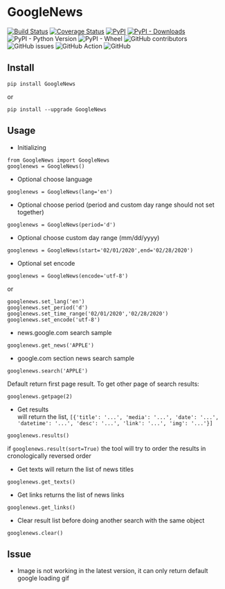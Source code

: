 # GoogleNews

[![Build Status](https://travis-ci.com/HurinHu/GoogleNews.svg)](https://travis-ci.com/HurinHu/GoogleNews)
[![Coverage Status](https://coveralls.io/repos/github/HurinHu/GoogleNews/badge.svg)](https://coveralls.io/github/HurinHu/GoogleNews)
[![PyPI](https://img.shields.io/pypi/v/GoogleNews)](https://pypi.org/project/GoogleNews/)
[![PyPI - Downloads](https://img.shields.io/pypi/dm/GoogleNews)](https://pypistats.org/packages/googlenews)
![PyPI - Python Version](https://img.shields.io/pypi/pyversions/GoogleNews)
![PyPI - Wheel](https://img.shields.io/pypi/wheel/GoogleNews)
![GitHub contributors](https://img.shields.io/github/contributors/HurinHu/GoogleNews)
![GitHub issues](https://img.shields.io/github/issues-raw/HurinHu/GoogleNews)
![GitHub Action](https://github.com/HurinHu/GoogleNews/workflows/GitHub%20Action/badge.svg)
![GitHub](https://img.shields.io/github/license/HurinHu/GoogleNews)

## Install
```
pip install GoogleNews
```
or
```
pip install --upgrade GoogleNews
```
## Usage
- Initializing
```
from GoogleNews import GoogleNews
googlenews = GoogleNews()
```
- Optional choose language
```
googlenews = GoogleNews(lang='en')
```
- Optional choose period (period and custom day range should not set together)
```
googlenews = GoogleNews(period='d')
```
- Optional choose custom day range (mm/dd/yyyy)
```
googlenews = GoogleNews(start='02/01/2020',end='02/28/2020')
```
- Optional set encode
```
googlenews = GoogleNews(encode='utf-8')
```
or
```
googlenews.set_lang('en')
googlenews.set_period('d')
googlenews.set_time_range('02/01/2020','02/28/2020')
googlenews.set_encode('utf-8')
```
- news.google.com search sample
```
googlenews.get_news('APPLE')
```
- google.com section news search sample<br/>
```
googlenews.search('APPLE')
```
Default return first page result. To get other page of search results:
```
googlenews.getpage(2)
```
- Get results<br/> will return the list, `[{'title': '...', 'media': '...', 'date': '...', 'datetime': '...', 'desc': '...', 'link': '...', 'img': '...'}]`
```
googlenews.results()
```
if `googlenews.result(sort=True)` the tool will try to order the results in cronologically reversed order
- Get texts will return the list of news titles
```
googlenews.get_texts()
```
- Get links returns the list of news links
```
googlenews.get_links()
```
- Clear result list before doing another search with the same object
```
googlenews.clear()
```
## Issue
- Image is not working in the latest version, it can only return default google loading gif
